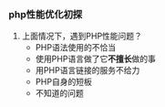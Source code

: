 ### php性能优化初探
1. 上面情况下，遇到PHP性能问题？
	- PHP语法使用的不恰当
	- 使用PHP语言做了它**不擅长**做的事
	- 用PHP语言链接的服务不给力
	- PHP自身的短板
	- 不知道的问题